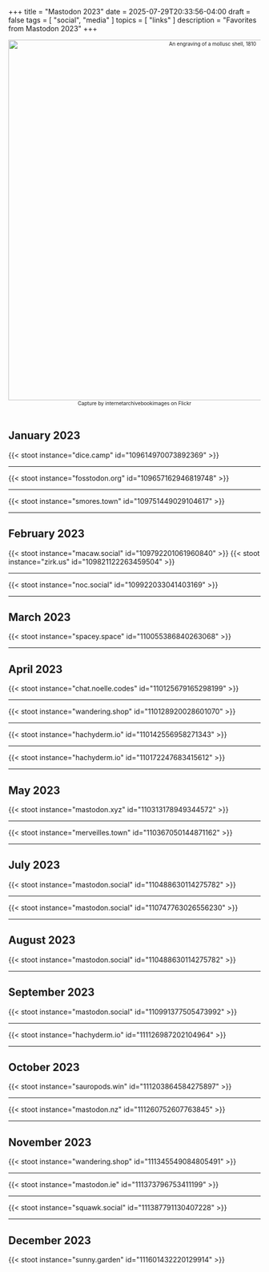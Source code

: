 +++
title = "Mastodon 2023"
date = 2025-07-29T20:33:56-04:00
draft = false
tags = [
  "social",
  "media"
]
topics = [
  "links"
]
description = "Favorites from Mastodon 2023"
+++
<div align="center" style="font-size:x-small"><img src="https://milkfish08.s3.amazonaws.com/photo/blog/21267364266_c547078e6b_o.jpg" width="800" height="720" alt="An engraving of a mollusc shell, 1810"
title="An engraving of a mollusc shell, 1810" /><br />
Capture by internetarchivebookimages on Flickr</div><br clear="all" />

## January 2023

{{< stoot instance="dice.camp" id="109614970073892369" >}}<hr>
{{< stoot instance="fosstodon.org" id="109657162946819748" >}}<hr>
{{< stoot instance="smores.town" id="109751449029104617" >}}<hr>

## February 2023

{{< stoot instance="macaw.social" id="109792201061960840" >}}
{{< stoot instance="zirk.us" id="109821122263459504" >}}<hr>
{{< stoot instance="noc.social" id="109922033041403169" >}}<hr>

## March 2023

{{< stoot instance="spacey.space" id="110055386840263068" >}}<hr>

## April 2023

{{< stoot instance="chat.noelle.codes" id="110125679165298199" >}}<hr>
{{< stoot instance="wandering.shop" id="110128920028601070" >}}<hr>
{{< stoot instance="hachyderm.io" id="110142556958271343" >}}<hr>
{{< stoot instance="hachyderm.io" id="110172247683415612" >}}<hr>

## May 2023

{{< stoot instance="mastodon.xyz" id="110313178949344572" >}}<hr>
{{< stoot instance="merveilles.town" id="110367050144871162" >}}<hr>

## July 2023

{{< stoot instance="mastodon.social" id="110488630114275782" >}}<hr>
{{< stoot instance="mastodon.social" id="110747763026556230" >}}<hr>

## August 2023

{{< stoot instance="mastodon.social" id="110488630114275782" >}}<hr>

## September 2023

{{< stoot instance="mastodon.social" id="110991377505473992" >}}<hr>
{{< stoot instance="hachyderm.io" id="111126987202104964" >}}<hr>

## October 2023

{{< stoot instance="sauropods.win" id="111203864584275897" >}}<hr>
{{< stoot instance="mastodon.nz" id="111260752607763845" >}}<hr>

## November 2023

{{< stoot instance="wandering.shop" id="111345549084805491" >}}<hr>
{{< stoot instance="mastodon.ie" id="111373796753411199" >}}<hr>
{{< stoot instance="squawk.social" id="111387791130407228" >}}<hr>

## December 2023

{{< stoot instance="sunny.garden" id="111601432220129914" >}}
